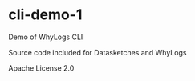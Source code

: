# cli-demo-1
Demo of WhyLogs CLI

Source code included for Datasketches and WhyLogs

Apache License 2.0

